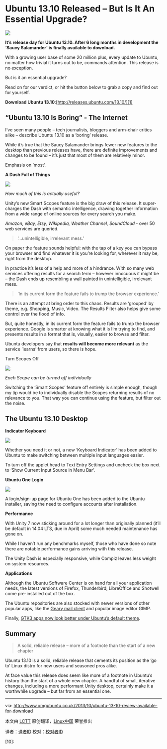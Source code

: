 Ubuntu 13.10 Released – But Is It An Essential Upgrade?
================================================================================
![](http://www.omgubuntu.co.uk/wp-content/uploads/2013/10/Screen-Shot-2013-10-16-at-15.43.jpg)

**It’s release day for Ubuntu 13.10. After 6 long months in development the ‘Saucy Salamander’ is finally available to download.**

With a growing user base of some 20 million plus, every update to Ubuntu, no matter how trivial it turns out to be, commands attention. This release is no exception.

But is it an essential upgrade?

Read on for our verdict, or hit the button below to grab a copy and find out for yourself.

**Download Ubuntu 13.10**:[http://releases.ubuntu.com/13.10/][1]

## “Ubuntu 13.10 Is Boring” - The Internet ##

I’ve seen many people – tech journalists, bloggers and arm-chair critics alike – describe Ubuntu 13.10 as a ‘boring’ release.

While it’s true that the Saucy Salamander brings fewer new features to the desktop than previous releases have, there are definite improvements and changes to be found – it’s just that most of them are relatively minor.

Emphasis on ‘most‘.

**A Dash Full of Things**

![](http://www.omgubuntu.co.uk/wp-content/uploads/2013/09/as2.jpg)

*How much of this is actually useful?*

Unity’s new Smart Scopes feature is the big draw of this release. It super-charges the Dash with semantic intelligence, drawing together information from a wide range of online sources for every search you make.

*Amazon, eBay, Etsy, Wikipedia, Weather Channel, SoundCloud* - over 50 web services are queried.

> ‘…unintelligible, irrelevant mess.’

On paper the feature sounds helpful: with the tap of a key you can bypass your browser and find whatever it is you’re looking for, wherever it may be, right from the desktop.

In practice it’s less of a help and more of a hindrance. With so many web services offering results for a search term – however innocuous it might be – the Dash ends up resembling a wall painted in unintelligible, irrelevant mess.

> ‘In its current form the feature fails to trump the browser experience.’

There is an attempt at bring order to this chaos. Results are ‘grouped’ by theme, e.g. Shopping, Music, Video. The Results Filter also helps give some control over the flood of info.

But, quite honestly, in its current form the feature fails to trump the browser experience. Google is smarter at knowing what it is I’m trying to find, and presents results in a format that is, visually, easier to browse and filter.

Ubuntu developers say that **results will become more relevant** as the service ‘learns’ from users, so there is hope.

Turn Scopes Off

![](http://www.omgubuntu.co.uk/wp-content/uploads/2013/06/Screen-Shot-2013-06-07-at-12.59.jpg)

*Each Scope can be turned off individually*

Switching the ‘Smart Scopes’ feature off entirely is simple enough, though my tip would be to individually disable the Scopes returning results of no relevance to you. That way you can continue using the feature, but filter out the noise.

## The Ubuntu 13.10 Desktop ##

**Indicator Keyboard**

![](http://www.omgubuntu.co.uk/wp-content/uploads/2013/10/a.jpg)

Whether you need it or not, a new ‘Keyboard Indicator’ has been added to Ubuntu to make switching between multiple input languages easier.

To turn off the applet head to Text Entry Settings and uncheck the box next to ‘Show Current Input Source in Menu Bar’.

**Ubuntu One Login**

![](http://www.omgubuntu.co.uk/wp-content/uploads/2013/08/Screen-Shot-2013-08-29-at-20.56.45-750x594.png)

A login/sign-up page for Ubuntu One has been added to the Ubuntu installer, saving the need to configure accounts after installation.

**Performance**

With Unity 7 now sticking around for a lot longer than originally planned (it’ll be default in 14.04 LTS, due in April) some much needed maintenance has gone on.

While I haven’t run any benchmarks myself, those who have done so note there are notable performance gains arriving with this release.

The Unity Dash is especially responsive, while Compiz leaves less weight on system resources.

**Applications**

Although the Ubuntu Software Center is on hand for all your application needs, the latest versions of Firefox, Thunderbird, LibreOffice and Shotwell come pre-installed out of the box.

The Ubuntu repositories are also stocked with newer versions of other popular apps, like the [Geary mail client][2] and popular image editor GIMP.

Finally, [GTK3 apps now look better under Ubuntu’s default theme][3]. 

## Summary ##

> A solid, reliable release – more of a footnote than the start of a new chapter

Ubuntu 13.10 is a solid, reliable release that cements its position as the ‘go to’ Linux distro for new users and seasoned pros alike.

At face value this release does seem like more of a footnote in Ubuntu’s history than the start of a whole new chapter. A handful of small, iterative changes, including a more performant Unity desktop, certainly make it a worthwhile upgrade – but far from an essential one.

--------------------------------------------------------------------------------

via: http://www.omgubuntu.co.uk/2013/10/ubuntu-13-10-review-available-for-download

本文由 [LCTT](https://github.com/LCTT/TranslateProject) 原创翻译，[Linux中国](http://linux.cn/) 荣誉推出

译者：[译者ID](https://github.com/译者ID) 校对：[校对者ID](https://github.com/校对者ID)

[1]:http://releases.ubuntu.com/13.10/
[2]:http://www.omgubuntu.co.uk/2013/10/geary-0-4-released-with-new-look-new-features
[3]:http://www.omgubuntu.co.uk/2013/08/ubuntu-themes-fix-coming-to-saucy
[4]:
[5]:
[6]:
[7]:
[8]:
[9]:
[10]: